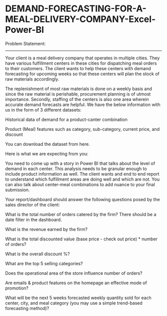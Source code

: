 # DEMAND-FORECASTING-FOR-A-MEAL-DELIVERY-COMPANY-Excel-Power-BI

Problem Statement:

----------------------------------------------------------------------------------------------------------------------------------------------------

Your client is a meal delivery company that operates in multiple cities. They have various fulfillment centers in these cities for dispatching meal orders to their customers. The client wants to help these centers with demand forecasting for upcoming weeks so that these centers will plan the stock of raw materials accordingly.

The replenishment of most raw materials is done on a weekly basis and since the raw material is perishable, procurement planning is of utmost importance. Secondly, staffing of the centers is also one area wherein accurate demand forecasts are helpful. We have the below information with us in the form of 3 different datasets:

Historical data of demand for a product-canter combination

Product (Meal) features such as category, sub-category, current price, and discount

You can download the dataset from here.

Here is what we are expecting from you:

You need to come up with a story in Power BI that talks about the level of demand in each center. This analysis needs to be granular enough to include product information as well. The client wants and end to end report to understand which fulfillment areas are doing well and which are not. You can also talk about center-meal combinations to add nuance to your final submission.

Your report/dashboard should answer the following questions posed by the sales director of the client:

What is the total number of orders catered by the firm? There should be a date filter in the dashboard.

What is the revenue earned by the firm?

What is the total discounted value (base price - check out price) * number of orders?

What is the overall discount %?

What are the top 5 selling categories?

Does the operational area of the store influence number of orders?

Are emails & product features on the homepage an effective mode of promotion?

 

What will be the next 5 weeks forecasted weekly quantity sold for each center, city, and meal category (you may use a simple trend-based forecasting method)?
